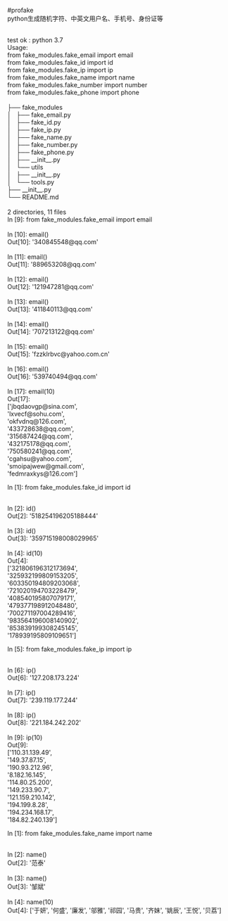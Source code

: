 #profake
<br>
python生成随机字符、中英文用户名、手机号、身份证等
<br>

<br>
test ok : python 3.7
<br>
Usage:
<br>
from fake_modules.fake_email import email
<br>
from fake_modules.fake_id import id
<br>
from fake_modules.fake_ip import ip
<br>
from fake_modules.fake_name import name
<br>
from fake_modules.fake_number import number
<br>
from fake_modules.fake_phone import phone
<br>

<br>
├── fake_modules
<br>
│   ├── fake_email.py
<br>
│   ├── fake_id.py
<br>
│   ├── fake_ip.py
<br>
│   ├── fake_name.py
<br>
│   ├── fake_number.py
<br>
│   ├── fake_phone.py
<br>
│   ├── __init__.py
<br>
│   └── utils
<br>
│       ├── __init__.py
<br>
│       └── tools.py
<br>
├── __init__.py
<br>
└── README.md
<br>

<br>
2 directories, 11 files
<br>
In [9]: from fake_modules.fake_email import email
<br>

<br>
In [10]: email()
<br>
Out[10]: '340845548@qq.com'
<br>

<br>
In [11]: email()
<br>
Out[11]: '889653208@qq.com'
<br>

<br>
In [12]: email()
<br>
Out[12]: '121947281@qq.com'
<br>

<br>
In [13]: email()
<br>
Out[13]: '411840113@qq.com'
<br>

<br>
In [14]: email()
<br>
Out[14]: '707213122@qq.com'
<br>

<br>
In [15]: email()
<br>
Out[15]: 'fzzklrbvc@yahoo.com.cn'
<br>

<br>
In [16]: email()
<br>
Out[16]: '539740494@qq.com'
<br>

<br>
In [17]: email(10)
<br>
Out[17]: 
<br>
['jbqdaovgp@sina.com',
<br>
 'lxvecf@sohu.com',
<br>
 'okfvdnq@126.com',
<br>
 '433728638@qq.com',
<br>
 '315687424@qq.com',
<br>
 '432175178@qq.com',
<br>
 '750580241@qq.com',
<br>
 'cgahsu@yahoo.com',
<br>
 'smoipajwew@gmail.com',
<br>
 'fedmraxkys@126.com']
<br>

In [1]: from fake_modules.fake_id import id
<br>

<br>
In [2]: id()
<br>
Out[2]: '518254196205188444'
<br>

<br>
In [3]: id()
<br>
Out[3]: '359715198008029965'
<br>

<br>
In [4]: id(10)
<br>
Out[4]:
<br>
['321806196312173694',
<br>
 '325932199809153205',
<br>
 '603350194809203068',
<br>
 '721020194703228479',
<br>
 '408540195807079171',
<br>
 '479377198912048480',
<br>
 '700271197004289416',
<br>
 '983564196008140902',
<br>
 '853839199308245145',
<br>
 '178939195809109651']
<br>

In [5]: from fake_modules.fake_ip import ip
<br>

<br>
In [6]: ip()
<br>
Out[6]: '127.208.173.224'
<br>

<br>
In [7]: ip()
<br>
Out[7]: '239.119.177.244'
<br>

<br>
In [8]: ip()
<br>
Out[8]: '221.184.242.202'
<br>

<br>
In [9]: ip(10)
<br>
Out[9]:
<br>
['110.31.139.49',
<br>
 '149.37.87.15',
<br>
 '190.93.212.96',
<br>
 '8.182.16.145',
<br>
 '114.80.25.200',
<br>
 '149.233.90.7',
<br>
 '121.159.210.142',
<br>
 '194.199.8.28',
<br>
 '194.234.168.17',
<br>
 '184.82.240.139']
<br>

In [1]: from fake_modules.fake_name import name
<br>

<br>
In [2]: name()
<br>
Out[2]: '范泰'
<br>

<br>
In [3]: name()
<br>
Out[3]: '邹斌'
<br>

<br>
In [4]: name(10)
<br>
Out[4]: ['于妍', '何盛', '廉发', '邬雅', '祁园', '马贵', '齐妹', '姚辰', '王悦', '贝荔']
<br>

